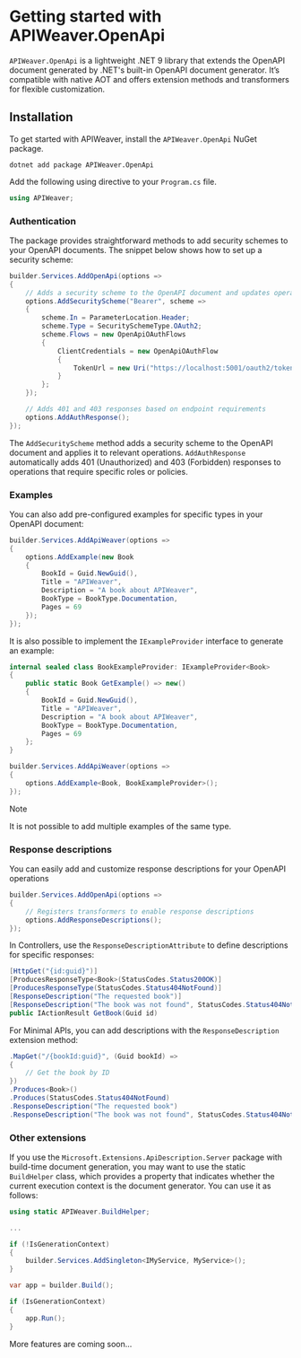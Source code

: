 # Getting started with APIWeaver.OpenApi

`APIWeaver.OpenApi` is a lightweight .NET 9 library that extends the OpenAPI document generated by .NET's built-in OpenAPI document generator. It’s compatible with native AOT and offers extension methods and transformers for flexible customization.

## Installation

To get started with APIWeaver, install the `APIWeaver.OpenApi` NuGet package.

```shell
dotnet add package APIWeaver.OpenApi
```

Add the following using directive to your `Program.cs` file.

```csharp
using APIWeaver;
```

### Authentication

The package provides straightforward methods to add security schemes to your OpenAPI documents. The snippet below shows how to set up a security scheme:

```csharp
builder.Services.AddOpenApi(options =>
{
    // Adds a security scheme to the OpenAPI document and updates operations
    options.AddSecurityScheme("Bearer", scheme =>
    {
        scheme.In = ParameterLocation.Header;
        scheme.Type = SecuritySchemeType.OAuth2;
        scheme.Flows = new OpenApiOAuthFlows
        {
            ClientCredentials = new OpenApiOAuthFlow
            {
                TokenUrl = new Uri("https://localhost:5001/oauth2/token")
            }
        };
    });

    // Adds 401 and 403 responses based on endpoint requirements
    options.AddAuthResponse();
});
```

The `AddSecurityScheme` method adds a security scheme to the OpenAPI document and applies it to relevant operations. `AddAuthResponse` automatically adds 401 (Unauthorized) and 403 (Forbidden) responses to operations that require specific roles or policies.

### Examples

You can also add pre-configured examples for specific types in your OpenAPI document:

```csharp
builder.Services.AddApiWeaver(options =>
{
    options.AddExample(new Book
    {
        BookId = Guid.NewGuid(),
        Title = "APIWeaver",
        Description = "A book about APIWeaver",
        BookType = BookType.Documentation,
        Pages = 69
    });
});
```

It is also possible to implement the `IExampleProvider` interface to generate an example:

```csharp
internal sealed class BookExampleProvider: IExampleProvider<Book>
{
    public static Book GetExample() => new()
    {
        BookId = Guid.NewGuid(),
        Title = "APIWeaver",
        Description = "A book about APIWeaver",
        BookType = BookType.Documentation,
        Pages = 69
    };
}

builder.Services.AddApiWeaver(options =>
{
    options.AddExample<Book, BookExampleProvider>();
});
```

> [!NOTE]
> It is not possible to add multiple examples of the same type.

### Response descriptions

You can easily add and customize response descriptions for your OpenAPI operations

```csharp
builder.Services.AddOpenApi(options =>
{
    // Registers transformers to enable response descriptions
    options.AddResponseDescriptions();
});
```

In Controllers, use the `ResponseDescriptionAttribute` to define descriptions for specific responses:

```csharp
[HttpGet("{id:guid}")]
[ProducesResponseType<Book>(StatusCodes.Status200OK)]
[ProducesResponseType(StatusCodes.Status404NotFound)]
[ResponseDescription("The requested book")]
[ResponseDescription("The book was not found", StatusCodes.Status404NotFound)]
public IActionResult GetBook(Guid id)
```

For Minimal APIs, you can add descriptions with the `ResponseDescription` extension method:

```csharp
.MapGet("/{bookId:guid}", (Guid bookId) =>
{
    // Get the book by ID
})
.Produces<Book>()
.Produces(StatusCodes.Status404NotFound)
.ResponseDescription("The requested book")
.ResponseDescription("The book was not found", StatusCodes.Status404NotFound);
```

### Other extensions

If you use the `Microsoft.Extensions.ApiDescription.Server` package with build-time document generation, you may want to use the static `BuildHelper` class, which provides a property that indicates whether the current execution context is the document generator. You can use it as follows:
```csharp
using static APIWeaver.BuildHelper;

...

if (!IsGenerationContext)
{
    builder.Services.AddSingleton<IMyService, MyService>();
}

var app = builder.Build();

if (IsGenerationContext)
{
    app.Run();
}
```

More features are coming soon...
